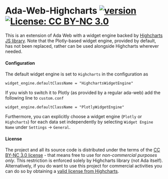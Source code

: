 # Ada-Web-Highcharts [![version](https://img.shields.io/badge/version-0.9.0-green.svg)](https://ada-discovery.github.io) [![License: CC BY-NC 3.0](https://img.shields.io/badge/License-CC%20BY--NC%203.0-lightgrey.svg)](https://creativecommons.org/licenses/by-nc/3.0/)

This is an extension of Ada Web with a widget engine backed by [Highcharts JS library](https://www.highcharts.com). Note that the Plotly-based widget engine, provided by default, has not been replaced, rather can be used alongside Highcharts wherever needed.

#### Configuration

The default widget engine is set to `Highcharts` in the configuration as

```
widget_engine.defaultClassName = "HighchartsWidgetEngine"
```

If you wish to switch it to Plotly (as provided by a regular ada-web) add the following line to `custom.conf`

```
widget_engine.defaultClassName = "PlotlyWidgetEngine"
```

Furthermore, you can explicitly choose a widget engine (`Plotly` or `Highcharts`) for each data set independently by selecting `Widget Engine Name` under `Settings` -> `General`. 

#### License

The project and all its source code is distributed under the terms of the <a href="https://creativecommons.org/licenses/by-nc/3.0/">CC BY-NC 3.0 license</a> - that means free to use for _non-commercial purposes only_. This restriction is enforced solely by Highcharts library (not Ada itself).
Alternatively, if you do want to use this project for commercial activities you can do so by obtaining a [valid license from Highcharts](https://shop.highsoft.com/developer-license).
